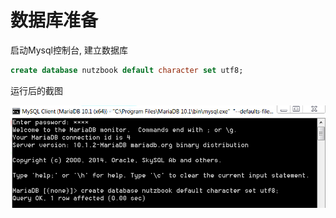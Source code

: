 # 数据库准备

启动Mysql控制台, 建立数据库

```sql
create database nutzbook default character set utf8;
```
运行后的截图


![创建数据库](images/create_database.png)